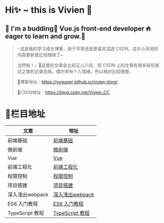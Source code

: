 # Hi✨  ~ this is Vivien 👋



## 🌱 I'm a budding🐛 Vue.js front-end developer 🔥eager to learn and grow.🌱 



> 💦这是我的学习成长博客，由于平常还是更喜欢混迹 CSDN，这片小天地的内容更新就比较随缘了~
>
> 当然啦！~ 👀这里的文章会比较正儿八经，而 CSDN 上的文章有很多踩坑笔记之类的记录总结，偶尔带有个人情绪，所以相对比较随便。
>
> 📌博客地址：https://yoguoer.github.io/vivien-blog/
>
> 📌CSDN地址：https://blog.csdn.net/Vivien_CC



# 📍栏目地址

| 文章            | 地址                                                         |
| --------------- | ------------------------------------------------------------ |
| 前端基础        | [前端基础](https://yoguoer.github.io/vivien-blog/base/browser/%E6%B5%8F%E8%A7%88%E5%99%A8%E6%B8%B2%E6%9F%93.html) |
| 微前端          | [微前端](https://yoguoer.github.io/vivien-blog/MicroFrontends/%E5%BE%AE%E5%89%8D%E7%AB%AF%E5%9F%BA%E7%A1%80%E7%9F%A5%E8%AF%86.html) |
| Vue             | [Vue](https://yoguoer.github.io/vivien-blog/Vue/Vue3%E5%AD%A6%E4%B9%A0%E7%AC%94%E8%AE%B0/Vue3%E4%B8%8EVue2%E5%AF%B9%E6%AF%94.html) |
| 前端工程化      | [前端工程化](https://yoguoer.github.io/vivien-blog/devops/webpack/webpack%E6%89%A7%E8%A1%8C%E6%B5%81%E7%A8%8B.html) |
| 权限控制        | [权限控制](https://yoguoer.github.io/vivien-blog/project/%E6%9D%83%E9%99%90%E6%8E%A7%E5%88%B6/%E6%9D%83%E9%99%90%E6%8E%A7%E5%88%B6%E5%9F%BA%E7%A1%80%E7%9F%A5%E8%AF%86.html) |
| 项目搭建        | [项目搭建](https://yoguoer.github.io/vivien-blog/project/%E9%A1%B9%E7%9B%AE%E6%90%AD%E5%BB%BA/%E6%90%AD%E5%BB%BA%E4%B8%80%E4%B8%AA%E7%BB%84%E4%BB%B6%E5%BA%93.html) |
| 深入浅出webpack | [深入浅出webpack](https://yoguoer.github.io/vivien-blog/books/%E6%B7%B1%E5%85%A5%E6%B5%85%E5%87%BAwebpack/%E4%B8%BA%E4%BB%80%E4%B9%88%E8%A6%81%E4%BD%BF%E7%94%A8webpack.html) |
| ES6 入门教程    | [ES6 入门教程](https://yoguoer.github.io/vivien-blog/books/ES6%E5%85%A5%E9%97%A8%E6%95%99%E7%A8%8B/ES6%E4%B8%8EJavaScript.html) |
| TypeScript 教程 | [TypeScript 教程](https://yoguoer.github.io/vivien-blog/books/TypeScript%E6%95%99%E7%A8%8B/%E7%AE%80%E4%BB%8B%E5%92%8C%E5%9F%BA%E6%9C%AC%E7%94%A8%E6%B3%95.html) |
